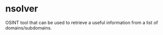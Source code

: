 # nsolver
OSINT tool that can be used to retrieve a useful information from a list of domains/subdomains. 
